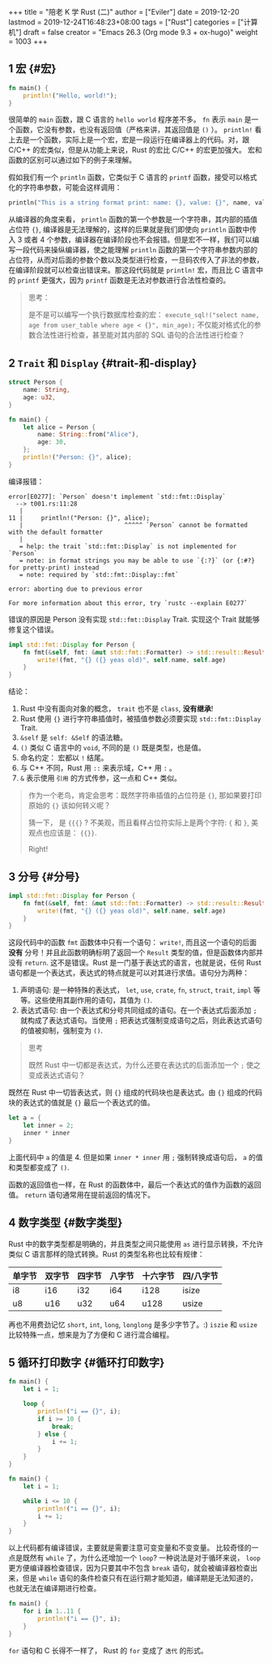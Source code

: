 +++
title = "陪老 K 学 Rust (二)"
author = ["Eviler"]
date = 2019-12-20
lastmod = 2019-12-24T16:48:23+08:00
tags = ["Rust"]
categories = ["计算机"]
draft = false
creator = "Emacs 26.3 (Org mode 9.3 + ox-hugo)"
weight = 1003
+++

<!--more-->


## <span class="section-num">1</span> 宏 {#宏}

```rust
fn main() {
    println!("Hello, world!");
}
```

很简单的 `main` 函数，跟 C 语言的 `hello world` 程序差不多。 `fn` 表示 `main` 是一个函数，它没有参数，也没有返回值（严格来讲，其返回值是 `()` ）。 `println!` 看上去是一个函数，实际上是一个宏，宏是一段运行在编译器上的代码。对，跟 C/C++ 的宏类似，但是从功能上来说，Rust 的宏比 C/C++ 的宏更加强大。 宏和函数的区别可以通过如下的例子来理解。

假如我们有一个 `println` 函数，它类似于 C 语言的 `printf` 函数，接受可以格式化的字符串参数，可能会这样调用：

```rust
println("This is a string format print: name: {}, value: {}", name, value);
```

从编译器的角度来看， `println` 函数的第一个参数是一个字符串，其内部的插值占位符
`{}`, 编译器是无法理解的，这样的后果就是我们即使向 `println` 函数中传入 3 或者 4
个参数，编译器在编译阶段也不会报错。但是宏不一样，我们可以编写一段代码来操纵编译器，使之能理解 `println` 函数的第一个字符串参数内部的占位符，从而对后面的参数个数以及类型进行检查，一旦码农传入了非法的参数，在编译阶段就可以检查出错误来。那这段代码就是 `println!` 宏，而且比 C 语言中的 `printf` 更强大，因为 `printf` 函数是无法对参数进行合法性检查的。

> 思考：
>
> 是不是可以编写一个执行数据库检查的宏： `execute_sql!("select name, age from user_table where age < {}", min_age);` 不仅能对格式化的参数合法性进行检查，甚至能对其内部的 SQL 语句的合法性进行检查？


## <span class="section-num">2</span> `Trait` 和 `Display` {#trait-和-display}

<a id="code-snippet--程序一"></a>
```rust
struct Person {
    name: String,
    age: u32,
}

fn main() {
    let alice = Person {
        name: String::from("Alice"),
        age: 30,
    };
    println!("Person: {}", alice);
}
```

编译报错：

```text
error[E0277]: `Person` doesn't implement `std::fmt::Display`
  --> t001.rs:11:28
   |
11 |     println!("Person: {}", alice);
   |                            ^^^^^ `Person` cannot be formatted with the default formatter
   |
   = help: the trait `std::fmt::Display` is not implemented for `Person`
   = note: in format strings you may be able to use `{:?}` (or {:#?} for pretty-print) instead
   = note: required by `std::fmt::Display::fmt`

error: aborting due to previous error

For more information about this error, try `rustc --explain E0277`
```

错误的原因是 Person 没有实现 `std::fmt::Display` Trait. 实现这个 Trait 就能够修复这个错误。

```rust
impl std::fmt::Display for Person {
    fn fmt(&self, fmt: &mut std::fmt::Formatter) -> std::result::Result<(), std::fmt::Error> {
        write!(fmt, "{} ({} yeas old)", self.name, self.age)
    }
}
```

结论：

1.  Rust 中没有面向对象的概念， `trait` 也不是 `class`, **没有继承**!
2.  Rust 使用 `{}` 进行字符串插值时，被插值参数必须要实现 `std::fmt::Display` Trait.
3.  `&self` 是 `self: &Self` 的语法糖。
4.  `()` 类似 C 语言中的 `void`, 不同的是 `()` 既是类型，也是值。
5.  命名约定： 宏都以 `!` 结尾。
6.  与 C++ 不同，Rust 用 `::` 来表示域，C++ 用 `:` 。
7.  `&` 表示使用 `引用` 的方式传参，这一点和 C++ 类似。

> 作为一个老鸟，肯定会思考：既然字符串插值的占位符是 `{}`, 那如果要打印原始的 `{}` 该如何转义呢？
>
> 猜一下， 是 `{{{}` ? 不美观，而且看样占位符实际上是两个字符: `{` 和 `}`, 美观点也应该是： `{{}}`.
>
> Right!


## <span class="section-num">3</span> 分号 {#分号}

```rust
impl std::fmt::Display for Person {
    fn fmt(&self, fmt: &mut std::fmt::Formatter) -> std::result::Result<(), std::fmt::Error> {
        write!(fmt, "{} ({} yeas old)", self.name, self.age)
    }
}
```

这段代码中的函数 `fmt` 函数体中只有一个语句： `write!`, 而且这一个语句的后面 **没有**
分号！并且此函数明确标明了返回一个 `Result` 类型的值，但是函数体内部并没有
`return`. 这不是错误。Rust 是一门基于表达式的语言，也就是说，任何 Rust 语句都是一个表达式，表达式的特点就是可以对其进行求值。语句分为两种：

1.  声明语句: 是一种特殊的表达式， `let`, `use`, `crate`, `fn`, `struct`, `trait`, `impl` 等等。这些使用其副作用的语句，其值为 `()`.
2.  表达式语句: 由一个表达式和分号共同组成的语句。在一个表达式后面添加 `;` 就构成了表达式语句。当使用 `;` 把表达式强制变成语句之后，则此表达式语句的值被抑制，强制变为 `()`.

> 思考
>
> 既然 Rust 中一切都是表达式，为什么还要在表达式的后面添加一个 `;` 使之变成表达式语句？

既然在 Rust 中一切皆表达式，则 `{}` 组成的代码块也是表达式。由 `{}` 组成的代码块的表达式的值就是 `{}` 最后一个表达式的值。

```rust
let a = {
    let inner = 2;
    inner * inner
}
```

上面代码中 `a` 的值是 4. 但是如果 ` inner * inner ` 用
`;` 强制转换成语句后， `a` 的值和类型都变成了 `()`.

函数的返回值也一样，在 Rust 的函数体中，最后一个表达式的值作为函数的返回值。 `return` 语句通常用在提前返回的情况下。


## <span class="section-num">4</span> 数字类型 {#数字类型}

Rust 中的数字类型都是明确的，并且类型之间只能使用 `as` 进行显示转换，不允许类似
C 语言那样的隐式转换。Rust 的类型名称也比较有规律：

<div class="ox-hugo-table striped table-striped noboldheader">
<div></div>

| 单字节 | 双字节 | 四字节 | 八字节 | 十六字节 | 四/八字节 |
|-----|-----|-----|-----|------|-------|
| i8  | i16 | i32 | i64 | i128 | isize |
| u8  | u16 | u32 | u64 | u128 | usize |

</div>

再也不用费劲记忆 `short`, `int`, `long`, `longlong` 是多少字节了。:)
`iszie` 和 `usize` 比较特殊一点，想来是为了方便和 C 进行混合编程。


## <span class="section-num">5</span> 循环打印数字 {#循环打印数字}

```rust
fn main() {
    let i = 1;

    loop {
        println!("i == {}", i);
        if i >= 10 {
            break;
        } else {
            i += 1;
        }
    }
}
```

```rust
fn main() {
    let i = 1;

    while i <= 10 {
        println!("i == {}", i);
        i += 1;
    }
}
```

以上代码都有编译错误，主要就是需要注意可变变量和不变变量。 比较奇怪的一点是既然有 `while` 了，为什么还增加一个 `loop`? 一种说法是对于循环来说， `loop` 更方便编译器检查错误，因为只要其中不包含 `break` 语句，就会被编译器检查出来，但是 `while` 语句的条件检查只有在运行期才能知道，编译期是无法知道的，也就无法在编译期进行检查。

```rust
fn main() {
    for i in 1..11 {
        println!("i == {}", i);
    }
}
```

`for` 语句和 C 长得不一样了， Rust 的 `for` 变成了 `迭代` 的形式。
